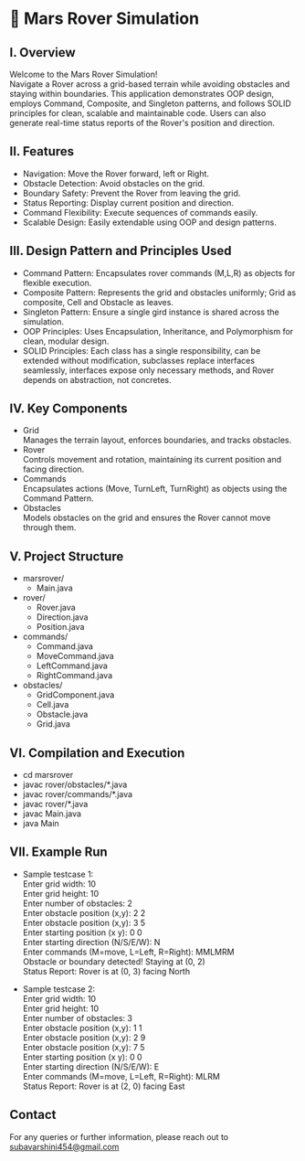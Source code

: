 # :rocket: Mars Rover Simulation

## I. Overview
Welcome to the Mars Rover Simulation!<br>
Navigate a Rover across a grid-based terrain while avoiding obstacles and staying within boundaries. This application demonstrates OOP design, employs Command, Composite, and Singleton patterns, and follows SOLID principles for clean, scalable and maintainable code. Users can also generate real-time status reports of the Rover's position and direction.

## II. Features
- Navigation: Move the Rover forward, left or Right.
- Obstacle Detection: Avoid obstacles on the grid.
- Boundary Safety: Prevent the Rover from leaving the grid.
- Status Reporting: Display current position and direction.
- Command Flexibility: Execute sequences of commands easily.
- Scalable Design: Easily extendable using OOP and design patterns.
  
## III. Design Pattern and Principles Used
  - Command Pattern: Encapsulates rover commands (M,L,R) as objects for flexible execution.
  - Composite Pattern: Represents the grid and obstacles uniformly; Grid as composite, Cell and Obstacle as leaves.
  - Singleton Pattern: Ensure a single gird instance is shared across the simulation.
  - OOP Principles: Uses Encapsulation, Inheritance, and Polymorphism for clean, modular design.
  - SOLID Principles: Each class has a single responsibility, can be extended without modification, subclasses replace interfaces seamlessly, interfaces expose only necessary methods, and Rover depends on abstraction, not concretes.

## IV. Key Components
- Grid<br>
Manages the terrain layout, enforces boundaries, and tracks obstacles.
- Rover<br>
Controls movement and rotation, maintaining its current position and facing direction.
- Commands<br>
Encapsulates actions (Move, TurnLeft, TurnRight) as objects using the Command Pattern.
- Obstacles<br>
Models obstacles on the grid and ensures the Rover cannot move through them.

## V. Project Structure

- marsrover/
    - Main.java   
- rover/
    - Rover.java        
    - Direction.java    
    - Position.java
- commands/
    - Command.java      
    - MoveCommand.java  
    - LeftCommand.java   
    - RightCommand.java  
- obstacles/
    - GridComponent.java   
    - Cell.java          
    - Obstacle.java        
    - Grid.java            

## VI. Compilation and Execution
- cd marsrover
- javac rover/obstacles/*.java
- javac rover/commands/*.java
- javac rover/*.java
- javac Main.java
- java Main

## VII. Example Run

- Sample testcase 1: <br>
Enter grid width: 10 <br>
Enter grid height: 10 <br>
Enter number of obstacles: 2 <br>
Enter obstacle position (x,y): 2 2 <br>
Enter obstacle position (x,y): 3 5 <br>
Enter starting position (x y): 0 0 <br>
Enter starting direction (N/S/E/W): N <br>
Enter commands (M=move, L=Left, R=Right): MMLMRM <br>
Obstacle or boundary detected! Staying at (0, 2) <br>
Status Report: Rover is at (0, 3) facing North <br>

- Sample testcase 2: <br>
Enter grid width: 10 <br>
Enter grid height: 10 <br>
Enter number of obstacles: 3 <br>
Enter obstacle position (x,y): 1 1 <br>
Enter obstacle position (x,y): 2 9 <br>
Enter obstacle position (x,y): 7 5 <br>
Enter starting position (x y): 0 0 <br>
Enter starting direction (N/S/E/W): E <br>
Enter commands (M=move, L=Left, R=Right): MLRM <br>
Status Report: Rover is at (2, 0) facing East <br>

## Contact
For any queries or further information, please reach out to subavarshini454@gmail.com

